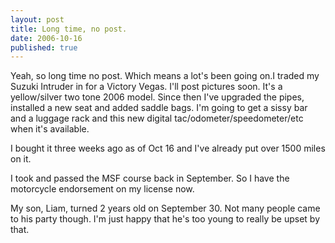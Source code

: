 ```yaml
---
layout: post
title: Long time, no post.
date: 2006-10-16
published: true
---
```

Yeah, so long time no post. Which means a lot's been going on.I traded my Suzuki Intruder in for a Victory Vegas. I'll post pictures soon. It's a yellow/silver two tone 2006 model. Since then I've upgraded the pipes, installed a new seat and added saddle bags. I'm going to get a sissy bar and a luggage rack and this new digital tac/odometer/speedometer/etc when it's available.

I bought it three weeks ago as of Oct 16 and I've already put over 1500 miles on it.

I took and passed the MSF course back in September. So I have the motorcycle endorsement on my license now.

My son, Liam, turned 2 years old on September 30. Not many people came to his party though. I'm just happy that he's too young to really be upset by that.
